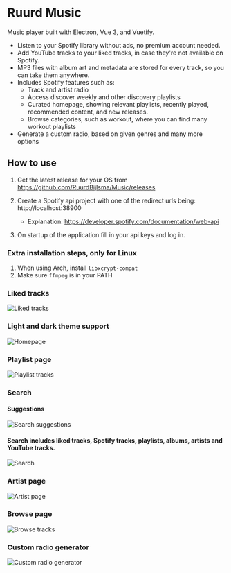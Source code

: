 # Ruurd Music

Music player built with Electron, Vue 3, and Vuetify.

* Listen to your Spotify library without ads, no premium account needed.
* Add YouTube tracks to your liked tracks, in case they're not available on Spotify.
* MP3 files with album art and metadata are stored for every track, so you can take them anywhere.
* Includes Spotify features such as:
    * Track and artist radio
    * Access discover weekly and other discovery playlists
    * Curated homepage, showing relevant playlists, recently played, recommended content, and new releases.
    * Browse categories, such as workout, where you can find many workout playlists
* Generate a custom radio, based on given genres and many more options

## How to use

1. Get the latest release for your OS from https://github.com/RuurdBijlsma/Music/releases

2. Create a Spotify api project with one of the redirect urls being: http://localhost:38900

    - Explanation: https://developer.spotify.com/documentation/web-api

3. On startup of the application fill in your api keys and log in.

### Extra installation steps, only for Linux

1. When using Arch, install `libxcrypt-compat`
2. Make sure `ffmpeg` is in your PATH

### Liked tracks

![Liked tracks](/.gh/liked-tracks.png?raw=true "Homepage")

### Light and dark theme support

![Homepage](/.gh/light-theme.png?raw=true "Home page")

### Playlist page

![Playlist tracks](/.gh/playlist.png?raw=true "Playlist")

### Search

#### Suggestions

![Search suggestions](/.gh/search.png?raw=true "Search suggestions")

#### Search includes liked tracks, Spotify tracks, playlists, albums, artists and YouTube tracks.

![Search](/.gh/search-2.png?raw=true "Search page")

### Artist page

![Artist page](/.gh/artist.png?raw=true "Artist page")

### Browse page

![Browse tracks](/.gh/browse.png?raw=true "Browse")

### Custom radio generator

![Custom radio generator](/.gh/radio-gen.png?raw=true "Custom radio generator")
